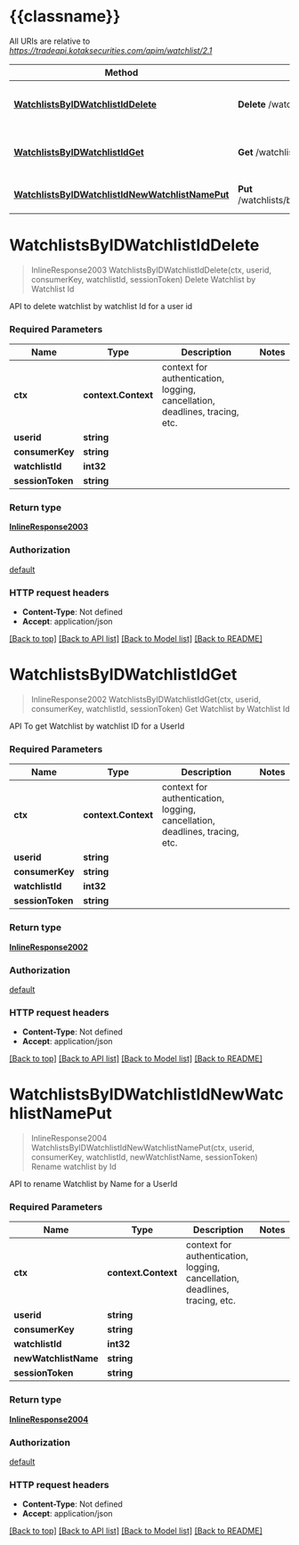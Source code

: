 # {{classname}}

All URIs are relative to *https://tradeapi.kotaksecurities.com/apim/watchlist/2.1*

Method | HTTP request | Description
------------- | ------------- | -------------
[**WatchlistsByIDWatchlistIdDelete**](WatchlistsByIDApi.md#WatchlistsByIDWatchlistIdDelete) | **Delete** /watchlists/byID/{watchlistId} | Delete Watchlist by Watchlist Id
[**WatchlistsByIDWatchlistIdGet**](WatchlistsByIDApi.md#WatchlistsByIDWatchlistIdGet) | **Get** /watchlists/byID/{watchlistId} | Get Watchlist by Watchlist Id
[**WatchlistsByIDWatchlistIdNewWatchlistNamePut**](WatchlistsByIDApi.md#WatchlistsByIDWatchlistIdNewWatchlistNamePut) | **Put** /watchlists/byID/{watchlistId}/{newWatchlistName} | Rename watchlist by Id

# **WatchlistsByIDWatchlistIdDelete**
> InlineResponse2003 WatchlistsByIDWatchlistIdDelete(ctx, userid, consumerKey, watchlistId, sessionToken)
Delete Watchlist by Watchlist Id

API to delete watchlist by watchlist Id for a user id

### Required Parameters

Name | Type | Description  | Notes
------------- | ------------- | ------------- | -------------
 **ctx** | **context.Context** | context for authentication, logging, cancellation, deadlines, tracing, etc.
  **userid** | **string**|  | 
  **consumerKey** | **string**|  | 
  **watchlistId** | **int32**|  | 
  **sessionToken** | **string**|  | 

### Return type

[**InlineResponse2003**](inline_response_200_3.md)

### Authorization

[default](../README.md#default)

### HTTP request headers

 - **Content-Type**: Not defined
 - **Accept**: application/json

[[Back to top]](#) [[Back to API list]](../README.md#documentation-for-api-endpoints) [[Back to Model list]](../README.md#documentation-for-models) [[Back to README]](../README.md)

# **WatchlistsByIDWatchlistIdGet**
> InlineResponse2002 WatchlistsByIDWatchlistIdGet(ctx, userid, consumerKey, watchlistId, sessionToken)
Get Watchlist by Watchlist Id

API To get Watchlist by watchlist ID for a UserId

### Required Parameters

Name | Type | Description  | Notes
------------- | ------------- | ------------- | -------------
 **ctx** | **context.Context** | context for authentication, logging, cancellation, deadlines, tracing, etc.
  **userid** | **string**|  | 
  **consumerKey** | **string**|  | 
  **watchlistId** | **int32**|  | 
  **sessionToken** | **string**|  | 

### Return type

[**InlineResponse2002**](inline_response_200_2.md)

### Authorization

[default](../README.md#default)

### HTTP request headers

 - **Content-Type**: Not defined
 - **Accept**: application/json

[[Back to top]](#) [[Back to API list]](../README.md#documentation-for-api-endpoints) [[Back to Model list]](../README.md#documentation-for-models) [[Back to README]](../README.md)

# **WatchlistsByIDWatchlistIdNewWatchlistNamePut**
> InlineResponse2004 WatchlistsByIDWatchlistIdNewWatchlistNamePut(ctx, userid, consumerKey, watchlistId, newWatchlistName, sessionToken)
Rename watchlist by Id

API to rename Watchlist by Name for a UserId

### Required Parameters

Name | Type | Description  | Notes
------------- | ------------- | ------------- | -------------
 **ctx** | **context.Context** | context for authentication, logging, cancellation, deadlines, tracing, etc.
  **userid** | **string**|  | 
  **consumerKey** | **string**|  | 
  **watchlistId** | **int32**|  | 
  **newWatchlistName** | **string**|  | 
  **sessionToken** | **string**|  | 

### Return type

[**InlineResponse2004**](inline_response_200_4.md)

### Authorization

[default](../README.md#default)

### HTTP request headers

 - **Content-Type**: Not defined
 - **Accept**: application/json

[[Back to top]](#) [[Back to API list]](../README.md#documentation-for-api-endpoints) [[Back to Model list]](../README.md#documentation-for-models) [[Back to README]](../README.md)

